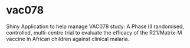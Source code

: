 # vac078
Shiny Application to help manage VAC078 study: A Phase III randomised, controlled, multi-centre trial to evaluate the efficacy
of the R21/Matrix-M vaccine in African children against clinical malaria.
